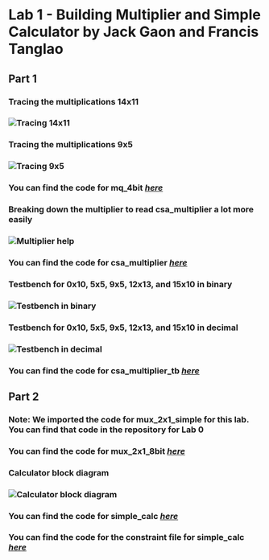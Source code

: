 # Lab 1 - Building Multiplier and Simple Calculator by Jack Gaon and Francis Tanglao

## Part 1 
### Tracing the multiplications 14x11
### ![Tracing 14x11](https://github.com/gaonjc/VerilogLabs/blob/main/SimpleCalculator/Part1/14x11%20multiplier%20breakdown.png)

### Tracing the multiplications 9x5
### ![Tracing 9x5](https://github.com/gaonjc/VerilogLabs/blob/main/SimpleCalculator/Part1/9x5%20multiplier%20breakdown.png)

### You can find the code for mq_4bit [*here*](https://github.com/gaonjc/VerilogLabs/blob/main/SimpleCalculator/Part1/mq_4bit.v)

### Breaking down the multiplier to read csa_multiplier a lot more easily
### ![Multiplier help](https://github.com/gaonjc/VerilogLabs/blob/main/SimpleCalculator/Part1/multiplier%20breakdown.png)
### You can find the code for csa_multiplier [*here*](https://github.com/gaonjc/VerilogLabs/blob/main/SimpleCalculator/Part1/csa_multiplier.v)

### Testbench for 0x10, 5x5, 9x5, 12x13, and 15x10 in binary
### ![Testbench in binary](https://github.com/gaonjc/VerilogLabs/blob/main/SimpleCalculator/Part1/multiplier%20binary%20testbench.png)
### Testbench for 0x10, 5x5, 9x5, 12x13, and 15x10 in decimal
### ![Testbench in decimal](https://github.com/gaonjc/VerilogLabs/blob/main/SimpleCalculator/Part1/multiplier%20decimal%20testbench.png)
### You can find the code for csa_multiplier_tb [*here*](https://github.com/gaonjc/VerilogLabs/blob/main/SimpleCalculator/Part1/csa_multiplier_tb.v)

## Part 2
### Note: We imported the code for mux_2x1_simple for this lab. You can find that code in the repository for Lab 0
### You can find the code for mux_2x1_8bit [*here*](https://github.com/Spring-2024-Classes/lab-1-building-multiplier-and-simple-calculator-thedawgs/blob/main/Part%202/mux_2x1_8bit.v)

### Calculator block diagram
### ![Calculator block diagram](https://github.com/Spring-2024-Classes/lab-1-building-multiplier-and-simple-calculator-thedawgs/blob/main/Part%202/calculator%20block%20diagram.png)

### You can find the code for simple_calc [*here*](https://github.com/Spring-2024-Classes/lab-1-building-multiplier-and-simple-calculator-thedawgs/blob/main/Part%202/simple_calc.v)
### You can find the code for the constraint file for simple_calc [*here*](https://github.com/Spring-2024-Classes/lab-1-building-multiplier-and-simple-calculator-thedawgs/blob/main/Part%202/Nexys-A7-100T-Master.xdc)
